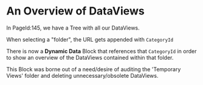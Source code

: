 # An Overview of DataViews
In PageId:145, we have a Tree with all our DataViews.

When selecting a "folder", the URL gets appended with `CategoryId`

There is now a **Dynamic Data** Block that references that `CategoryId` in order to show an overview of the DataViews contained within that folder.

This Block was borne out of a need/desire of auditing the 'Temporary Views' folder and deleting unnecessary/obsolete DataViews.